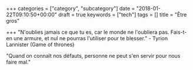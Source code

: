 +++
categories = ["category", "subcategory"]
date = "2018-01-22T09:10:50+00:00"
draft = true
keywords = ["tech"]
tags = []
title = "Être gros"

+++
"N'oublies jamais ce que tu es, car le monde ne l'oubliera pas. Fais-t-en une armure, et nul ne pourras l'utiliser pour te blesser." - Tyrion Lannister (Game of thrones)

"Quand on connaît nos défauts, personne ne peut s'en servir pour nous faire mal."